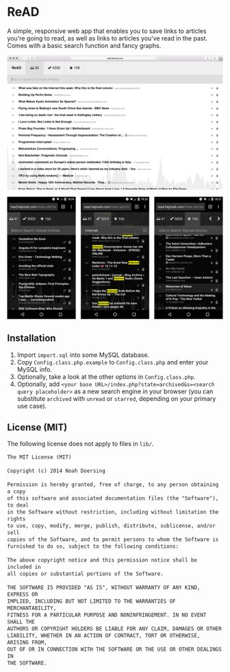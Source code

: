# ReAD

A simple, responsive web app that enables you to save links to articles you're going to read, as well as links to articles you've read in the past. Comes with a basic search function and fancy graphs.

![desktop](https://github.com/doersino/ReAD/raw/master/screenshot-desktop.png)

![mobile](https://github.com/doersino/ReAD/raw/master/screenshots-mobile.png)

## Installation
1. Import `import.sql` into some MySQL database.
2. Copy `Config.class.php.example` to `Config.class.php` and enter your MySQL info.
3. Optionally, take a look at the other options in `Config.class.php`.
4. Optionally, add `<your base URL>/index.php?state=archived&s=<search query placeholder>` as a new search engine in your browser (you can substitute `archived` with `unread` or `starred`, depending on your primary use case).

## License (MIT)
The following license does not apply to files in `lib/`.

```
The MIT License (MIT)

Copyright (c) 2014 Noah Doersing

Permission is hereby granted, free of charge, to any person obtaining a copy
of this software and associated documentation files (the "Software"), to deal
in the Software without restriction, including without limitation the rights
to use, copy, modify, merge, publish, distribute, sublicense, and/or sell
copies of the Software, and to permit persons to whom the Software is
furnished to do so, subject to the following conditions:

The above copyright notice and this permission notice shall be included in
all copies or substantial portions of the Software.

THE SOFTWARE IS PROVIDED "AS IS", WITHOUT WARRANTY OF ANY KIND, EXPRESS OR
IMPLIED, INCLUDING BUT NOT LIMITED TO THE WARRANTIES OF MERCHANTABILITY,
FITNESS FOR A PARTICULAR PURPOSE AND NONINFRINGEMENT. IN NO EVENT SHALL THE
AUTHORS OR COPYRIGHT HOLDERS BE LIABLE FOR ANY CLAIM, DAMAGES OR OTHER
LIABILITY, WHETHER IN AN ACTION OF CONTRACT, TORT OR OTHERWISE, ARISING FROM,
OUT OF OR IN CONNECTION WITH THE SOFTWARE OR THE USE OR OTHER DEALINGS IN
THE SOFTWARE.
```
